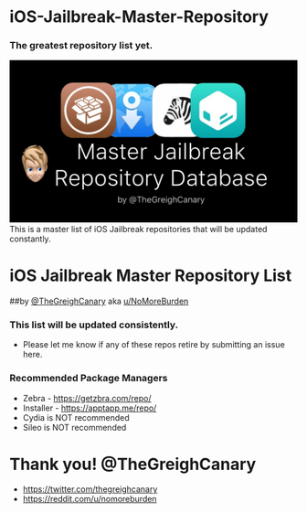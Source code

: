 # iOS-Jailbreak-Master-Repository
### The greatest repository list yet.
![MasterRepo](https://github.com/Greigh/iOS-Jailbreak-Master-Repository/blob/master/MasterRepo-Picture.jpg)
This is a master list of iOS Jailbreak repositories that will be updated constantly.

# iOS Jailbreak Master Repository List<br/>
##by [@TheGreighCanary](https://twitter.com/TheGreighCanary) aka [u/NoMoreBurden](https://reddit.com/u/nomoreburden)<br/>

### This list will be updated consistently.
* Please let me know if any of these repos retire by submitting an issue here. 

### Recommended Package Managers 
* Zebra - https://getzbra.com/repo/
* Installer - https://apptapp.me/repo/
* Cydia is NOT recommended 
* Sileo is NOT recommended

# Thank you! @TheGreighCanary
* https://twitter.com/thegreighcanary
* https://reddit.com/u/nomoreburden
